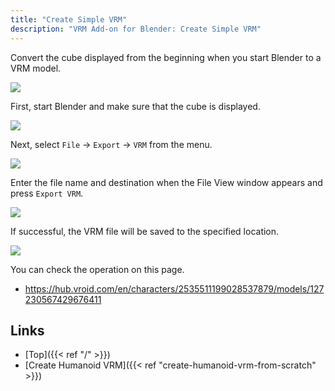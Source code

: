 ```yaml
---
title: "Create Simple VRM"
description: "VRM Add-on for Blender: Create Simple VRM"
---
```


Convert the cube displayed from the beginning when you start Blender to a VRM model.

<img src="../../images/simple.gif">

First, start Blender and make sure that the cube is displayed.

<img src="../images/simple1.png">

Next, select `File` → `Export` → `VRM` from the menu.

<img src="../images/simple2.png">

Enter the file name and destination when the File View window appears and press `Export VRM`.

<img src="../images/simple3.png">

If successful, the VRM file will be saved to the specified location.

<img src="../../images/simple.gif">

You can check the operation on this page.

- https://hub.vroid.com/en/characters/2535511199028537879/models/127230567429676411

## Links

- [Top]({{< ref "/" >}})
- [Create Humanoid VRM]({{< ref "create-humanoid-vrm-from-scratch" >}})
